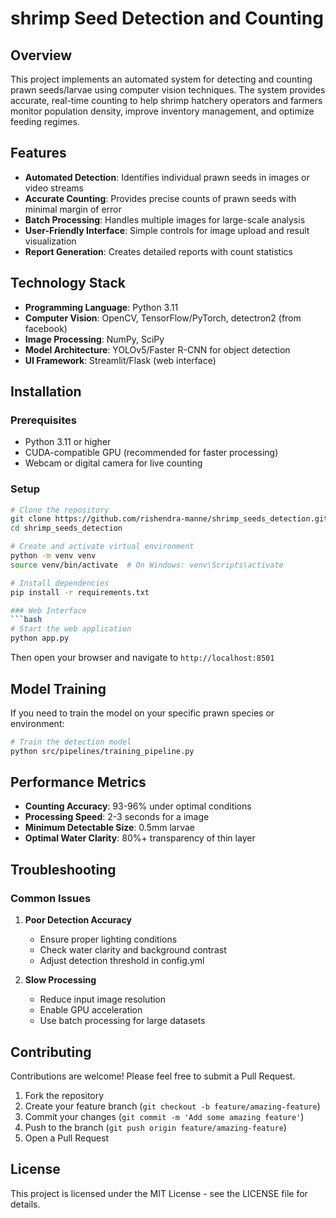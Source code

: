 # shrimp Seed Detection and Counting

## Overview
This project implements an automated system for detecting and counting prawn seeds/larvae using computer vision techniques. The system provides accurate, real-time counting to help shrimp hatchery operators and farmers monitor population density, improve inventory management, and optimize feeding regimes.

## Features
- **Automated Detection**: Identifies individual prawn seeds in images or video streams
- **Accurate Counting**: Provides precise counts of prawn seeds with minimal margin of error
- **Batch Processing**: Handles multiple images for large-scale analysis
- **User-Friendly Interface**: Simple controls for image upload and result visualization
- **Report Generation**: Creates detailed reports with count statistics

## Technology Stack
- **Programming Language**: Python 3.11
- **Computer Vision**: OpenCV, TensorFlow/PyTorch, detectron2 (from facebook)
- **Image Processing**: NumPy, SciPy
- **Model Architecture**: YOLOv5/Faster R-CNN for object detection
- **UI Framework**: Streamlit/Flask (web interface)

## Installation

### Prerequisites
- Python 3.11 or higher
- CUDA-compatible GPU (recommended for faster processing)
- Webcam or digital camera for live counting

### Setup
```bash
# Clone the repository
git clone https://github.com/rishendra-manne/shrimp_seeds_detection.git
cd shrimp_seeds_detection

# Create and activate virtual environment
python -m venv venv
source venv/bin/activate  # On Windows: venv\Scripts\activate

# Install dependencies
pip install -r requirements.txt

### Web Interface
```bash
# Start the web application
python app.py
```
Then open your browser and navigate to `http://localhost:8501`

## Model Training

If you need to train the model on your specific prawn species or environment:

```bash
# Train the detection model
python src/pipelines/training_pipeline.py
```

## Performance Metrics
- **Counting Accuracy**: 93-96% under optimal conditions
- **Processing Speed**: 2-3 seconds for a image
- **Minimum Detectable Size**: 0.5mm larvae
- **Optimal Water Clarity**: 80%+ transparency of thin layer

## Troubleshooting

### Common Issues
1. **Poor Detection Accuracy**
   - Ensure proper lighting conditions
   - Check water clarity and background contrast
   - Adjust detection threshold in config.yml

2. **Slow Processing**
   - Reduce input image resolution
   - Enable GPU acceleration
   - Use batch processing for large datasets

## Contributing
Contributions are welcome! Please feel free to submit a Pull Request.

1. Fork the repository
2. Create your feature branch (`git checkout -b feature/amazing-feature`)
3. Commit your changes (`git commit -m 'Add some amazing feature'`)
4. Push to the branch (`git push origin feature/amazing-feature`)
5. Open a Pull Request

## License
This project is licensed under the MIT License - see the LICENSE file for details.
